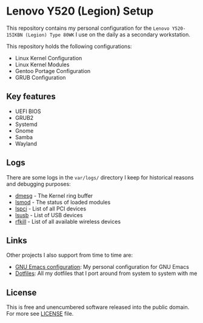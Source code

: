 # Lenovo Y520 (Legion) Setup

This repository contains my personal configuration for the
`Lenovo Y520-15IKBN (Legion) Type 80WK` I use on the daily as
a secondary workstation.

This repository holds the following configurations:

- Linux Kernel Configuration
- Linux Kernel Modules
- Gentoo Portage Configuration
- GRUB Configuration

## Key features

- UEFI BIOS
- GRUB2
- Systemd
- Gnome
- Samba
- Wayland

## Logs

There are some logs in the `var/logs/` directory I keep for historical reasons
and debugging purposes:

- [dmesg](./var/logs/dmesg) - The Kernel ring buffer
- [lsmod](./var/logs/lsmod) - The status of loaded modules
- [lspci](./var/logs/lspci) - List of all PCI devices
- [lsusb](./var/logs/lsusb) - List of USB devices
- [rfkill](./var/logs/rfkill) - List of all available wireless devices

## Links

Other projects I also support from time to time are:

- [GNU Emacs configuration][emacsd]: My personal configuration for GNU Emacs
- [Dotfiles][dotfiles]: All my dotfiles that I port around from system to system with me

## License

This is free and unencumbered software released into the public domain.
For more see [LICENSE](./LICENSE) file.

[emacsd]: https://github.com/sergeyklay/.emacs.d
[dotfiles]: https://github.com/sergeyklay/dotfiles
